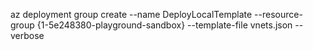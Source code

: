 az deployment group create --name DeployLocalTemplate  --resource-group  {1-5e248380-playground-sandbox} --template-file vnets.json --verbose
